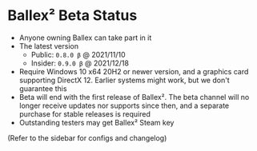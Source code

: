 # Ballex² Beta Status

- Anyone owning Ballex can take part in it
- The latest version
  - Public: `0.8.0 β` @ 2021/11/10
  - Insider: `0.9.0 β` @ 2021/12/18
- Require Windows 10 x64 20H2 or newer version, and a graphics card supporting DirectX 12. Earlier systems might work, but we don't guarantee this
- Beta will end with the first release of Ballex². The beta channel will no longer receive updates nor supports since then, and a separate purchase for stable releases is required
- Outstanding testers may get Ballex² Steam key

(Refer to the sidebar for configs and changelog)
